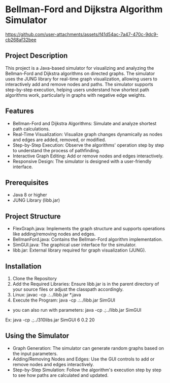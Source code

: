 # Bellman-Ford and Dijkstra Algorithm Simulator


https://github.com/user-attachments/assets/f41d54ac-7a47-470c-9dc9-cb268af32bee


## Project Description
This project is a Java-based simulator for visualizing and analyzing the Bellman-Ford and Dijkstra algorithms on directed graphs. The simulator uses the JUNG library for real-time graph visualization, allowing users to interactively add and remove nodes and paths. The simulator supports step-by-step execution, helping users understand how shortest path algorithms work, particularly in graphs with negative edge weights.

## Features
- Bellman-Ford and Dijkstra Algorithms: Simulate and analyze shortest path calculations.
- Real-Time Visualization: Visualize graph changes dynamically as nodes and edges are added, removed, or modified.
- Step-by-Step Execution: Observe the algorithms' operation step by step to understand the process of pathfinding.
- Interactive Graph Editing: Add or remove nodes and edges interactively.
- Responsive Design: The simulator is designed with a user-friendly interface.

## Prerequisites
- Java 8 or higher
- JUNG Library (libb.jar)

## Project Structure
- FlexGraph.java: Implements the graph structure and supports operations like adding/removing nodes and edges.
- BellmanFord.java: Contains the Bellman-Ford algorithm implementation.
- SimGUI.java: The graphical user interface for the simulator.
- libb.jar: External library required for graph visualization (JUNG).

## Installation
1. Clone the Repository
2. Add the Required Libraries: Ensure libb.jar is in the parent directory of your source files or adjust the classpath accordingly.
3. Linux: javac -cp .:../libb.jar *.java
4. Execute the Program: java -cp .:../libb.jar SimGUI
- you can also run with parameters: java -cp .;../libb.jar SimGUI <numNodes> <connectionProbability> <randomSeed>

Ex: java -cp .;../310libs.jar SimGUI 6 0.2 20

## Using the Simulator
- Graph Generation: The simulator can generate random graphs based on the input parameters.
- Adding/Removing Nodes and Edges: Use the GUI controls to add or remove nodes and edges interactively.
- Step-by-Step Simulation: Follow the algorithm's execution step by step to see how paths are calculated and updated.
